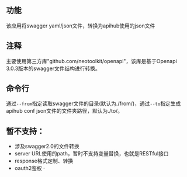 ## 功能
该应用将swagger yaml/json文件，转换为apihub使用的json文件

## 注释
主要使用第三方库"github.com/neotoolkit/openapi"，该库是基于Openapi 3.0.3版本的swagger文件结构进行转换。


## 命令行
通过`--from`指定读取swagger文件的目录(默认为./from/)，通过`--to`指定生成apihub conf json文件的文件夹路径，默认为./to/。

## 暂不支持：
* 涉及swagger2.0的文件转换
* server URL使用的path，暂时不支持变量替换，也就是RESTful接口
* response格式定制、转换
* oauth2鉴权
·
